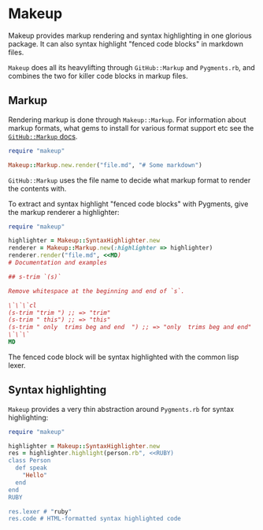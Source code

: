 # Makeup

Makeup provides markup rendering and syntax highlighting in one glorious
package. It can also syntax highlight "fenced code blocks" in markdown files.

`Makeup` does all its heavylifting through `GitHub::Markup` and `Pygments.rb`,
and combines the two for killer code blocks in markup files.

## Markup

Rendering markup is done through `Makeup::Markup`. For information about markup
formats, what gems to install for various format support etc see the
[`GitHub::Markup` docs](https://github.com/github/markup/).

```ruby
require "makeup"

Makeup::Markup.new.render("file.md", "# Some markdown")
```

`GitHub::Markup` uses the file name to decide what markup format to render the
contents with.

To extract and syntax highlight "fenced code blocks" with Pygments, give the
markup renderer a highlighter:

```ruby
require "makeup"

highlighter = Makeup::SyntaxHighlighter.new
renderer = Makeup::Markup.new(:highlighter => highlighter)
renderer.render("file.md", <<MD)
# Documentation and examples

## s-trim `(s)`

Remove whitespace at the beginning and end of `s`.

\`\`\`cl
(s-trim "trim ") ;; => "trim"
(s-trim " this") ;; => "this"
(s-trim " only  trims beg and end  ") ;; => "only  trims beg and end"
\`\`\`
MD
```

The fenced code block will be syntax highlighted with the common lisp lexer.

## Syntax highlighting

`Makeup` provides a very thin abstraction around `Pygments.rb` for syntax
highlighting:

```ruby
require "makeup"

highlighter = Makeup::SyntaxHighlighter.new
res = highlighter.highlight(person.rb", <<RUBY)
class Person
  def speak
    "Hello"
  end
end
RUBY

res.lexer # "ruby"
res.code # HTML-formatted syntax highlighted code
```
